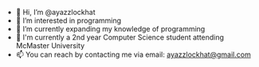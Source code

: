 - 👋 Hi, I’m @ayazzlockhat
- 👀 I’m interested in programming
- 🌱 I’m currently expanding my knowledge of programming
- 🏫 I'm currently a 2nd year Computer Science student attending McMaster University
- 📫 You can reach by contacting me via email: ayazzlockhat@gmail.com

<!---
ayazzlockhat/ayazzlockhat is a ✨ special ✨ repository because its `README.md` (this file) appears on your GitHub profile.
You can click the Preview link to take a look at your changes.
--->
